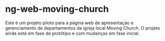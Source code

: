 # ng-web-moving-church
Este é um projeto piloto para a página web de apresentação e gerenciamento de departamentos da igreja local Moving Church. O projeto ainda está em fase de protótipo e com mudanças em fase inicial.
